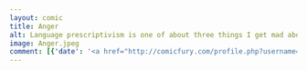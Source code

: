 ```yaml
---
layout: comic
title: Anger
alt: Language prescriptivism is one of about three things I get mad about.
image: Anger.jpeg
comment: [{'date': '<a href="http://comicfury.com/profile.php?username=tecco_dsilva" title="tecco_dsilva">tecco_dsilva</a>', 'username': 'tecco_dsilva', 'comment': 'No comics next week - I&#039;m roaming.'}]
---
```

